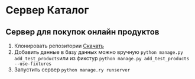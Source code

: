 # Сервер Каталог

## Сервер для покупок онлайн продуктов

1. Клонировать репозитории [Скачать](https://github.com/Progabba/DjangoSkypro/)
2. Добавить данные в базу данных можно вручную ```python manage.py add_test_products```или из фикстур ```python manage.py add_test_products --use-fixtures```
3. Запустить сервер ```python manage.ry runserver```